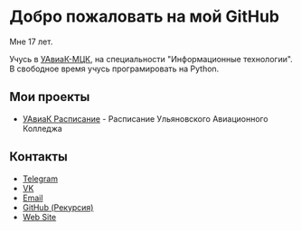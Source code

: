 # Добро пожаловать на мой GitHub
Мне 17 лет.

Учусь в [УАвиаК-МЦК](http://www.uaviak.ru/), на специальности "Информационные технологии". В свободное время учусь програмировать на Python.

## Мои проекты
 - [УАвиаК Расписание](https://vk.com/uaviakbot) - Расписание Ульяновского Авиационного Колледжа
 
## Контакты
 - [Telegram](https://t.me/glebliutsko)
 - [VK](https://vk.com/glebliutsko)
 - [Email](mailto:gleb290303@gmali.com)
 - [GitHub (Рекурсия)](https://github.com/glebliutsko)
 - [Web Site](https://glebliutsko.github.io/)
